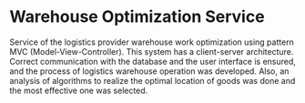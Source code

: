# Warehouse Optimization Service
Service of the logistics provider warehouse work optimization using pattern MVC (Model-View-Controller). This system has a client-server architecture. Correct communication with the database and the user interface is ensured, and the process of logistics warehouse operation was developed. Also, an analysis of algorithms to realize the optimal location of goods was done and the most effective one was selected.
